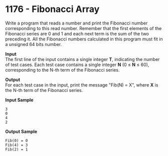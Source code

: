 # 1176 - Fibonacci Array

Write a program that reads a number and print the Fibonacci number corresponding to this read number. Remember that the first elements of the Fibonacci series are 0 and 1 and each next term is the sum of the two preceding it. All the Fibonacci numbers calculated in this program must fit in a unsigned 64 bits number.

**Input**<br>
The first line of the input contains a single integer **T**, indicating the number of test cases. Each test case contains a single integer **N** (0 ≤ **N** ≤ 60), corresponding to the N-th term of the Fibonacci series.

**Output**<br>
For each test case in the input, print the message "Fib(N) = X", where **X** is the N-th term of the Fibonacci series.

**Input Sample**
````
3
0
4
2
````

**Output Sample**
````
Fib(0) = 0
Fib(4) = 3
Fib(2) = 1
````